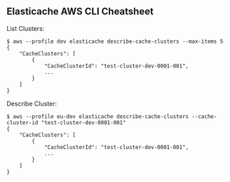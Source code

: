Elasticache AWS CLI Cheatsheet
------------------------------

List Clusters:

    $ aws --profile dev elasticache describe-cache-clusters --max-items 5
    {
        "CacheClusters": [
            {
                "CacheClusterId": "test-cluster-dev-0001-001", 
                ...
            }
        ]
    }

Describe Cluster:

    $ aws --profile eu-dev elasticache describe-cache-clusters --cache-cluster-id "test-cluster-dev-0001-001"
    {
        "CacheClusters": [
            {
                "CacheClusterId": "test-cluster-dev-0001-001", 
                ...
            }
        ]
    }
